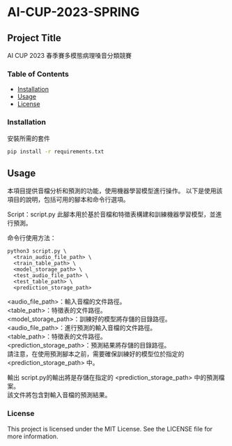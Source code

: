 # AI-CUP-2023-SPRING

## Project Title

AI CUP 2023 春季賽多模態病理嗓音分類競賽

### Table of Contents
- [Installation](#installation)
- [Usage](#usage)
- [License](#license)

### Installation

安裝所需的套件

```bash
pip install -r requirements.txt
```

## Usage

本項目提供音檔分析和預測的功能，使用機器學習模型進行操作。
以下是使用該項目的說明，包括可用的腳本和命令行選項。

Script：script.py
此腳本用於基於音檔和特徵表構建和訓練機器學習模型，並進行預測。

命令行使用方法：

```python3
python3 script.py \
  <train_audio_file_path> \
  <train_table_path> \
  <model_storage_path> \
  <test_audio_file_path> \
  <test_table_path> \
  <prediction_storage_path>
```
<audio_file_path>：輸入音檔的文件路徑。 \
<table_path>：特徵表的文件路徑。 \
<model_storage_path>：訓練好的模型將存儲的目錄路徑。 \
<audio_file_path>：進行預測的輸入音檔的文件路徑。 \
<table_path>：特徵表的文件路徑。 \
<prediction_storage_path>：預測結果將存儲的目錄路徑。 \
請注意，在使用預測腳本之前，需要確保訓練好的模型位於指定的 <prediction_storage_path> 中。

輸出
script.py的輸出將是存儲在指定的 <prediction_storage_path> 中的預測檔案。\
該文件將包含對輸入音檔的預測結果。


### License

This project is licensed under the MIT License. See the LICENSE file for more information.
